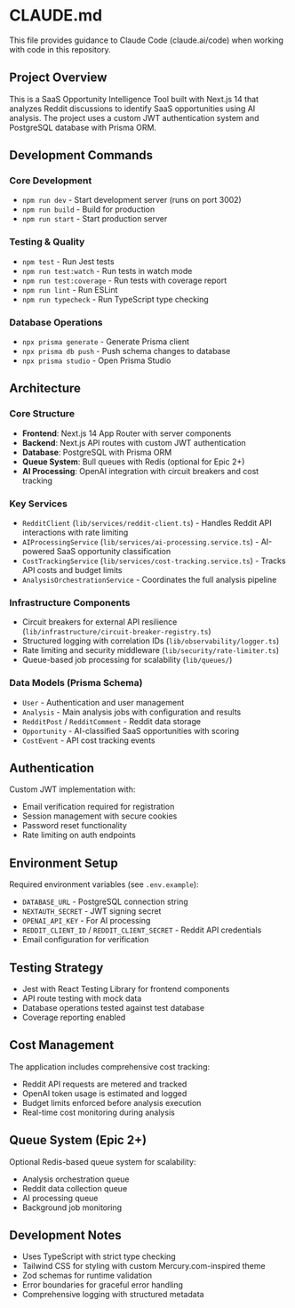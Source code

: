 # CLAUDE.md

This file provides guidance to Claude Code (claude.ai/code) when working with code in this repository.

## Project Overview
This is a SaaS Opportunity Intelligence Tool built with Next.js 14 that analyzes Reddit discussions to identify SaaS opportunities using AI analysis. The project uses a custom JWT authentication system and PostgreSQL database with Prisma ORM.

## Development Commands

### Core Development
- `npm run dev` - Start development server (runs on port 3002)
- `npm run build` - Build for production
- `npm run start` - Start production server

### Testing & Quality
- `npm test` - Run Jest tests
- `npm run test:watch` - Run tests in watch mode  
- `npm run test:coverage` - Run tests with coverage report
- `npm run lint` - Run ESLint
- `npm run typecheck` - Run TypeScript type checking

### Database Operations
- `npx prisma generate` - Generate Prisma client
- `npx prisma db push` - Push schema changes to database
- `npx prisma studio` - Open Prisma Studio

## Architecture

### Core Structure
- **Frontend**: Next.js 14 App Router with server components
- **Backend**: Next.js API routes with custom JWT authentication
- **Database**: PostgreSQL with Prisma ORM
- **Queue System**: Bull queues with Redis (optional for Epic 2+)
- **AI Processing**: OpenAI integration with circuit breakers and cost tracking

### Key Services
- `RedditClient` (`lib/services/reddit-client.ts`) - Handles Reddit API interactions with rate limiting
- `AIProcessingService` (`lib/services/ai-processing.service.ts`) - AI-powered SaaS opportunity classification
- `CostTrackingService` (`lib/services/cost-tracking.service.ts`) - Tracks API costs and budget limits
- `AnalysisOrchestrationService` - Coordinates the full analysis pipeline

### Infrastructure Components
- Circuit breakers for external API resilience (`lib/infrastructure/circuit-breaker-registry.ts`)
- Structured logging with correlation IDs (`lib/observability/logger.ts`)
- Rate limiting and security middleware (`lib/security/rate-limiter.ts`)
- Queue-based job processing for scalability (`lib/queues/`)

### Data Models (Prisma Schema)
- `User` - Authentication and user management
- `Analysis` - Main analysis jobs with configuration and results
- `RedditPost` / `RedditComment` - Reddit data storage
- `Opportunity` - AI-classified SaaS opportunities with scoring
- `CostEvent` - API cost tracking events

## Authentication
Custom JWT implementation with:
- Email verification required for registration
- Session management with secure cookies
- Password reset functionality
- Rate limiting on auth endpoints

## Environment Setup
Required environment variables (see `.env.example`):
- `DATABASE_URL` - PostgreSQL connection string
- `NEXTAUTH_SECRET` - JWT signing secret
- `OPENAI_API_KEY` - For AI processing
- `REDDIT_CLIENT_ID` / `REDDIT_CLIENT_SECRET` - Reddit API credentials
- Email configuration for verification

## Testing Strategy
- Jest with React Testing Library for frontend components
- API route testing with mock data
- Database operations tested against test database
- Coverage reporting enabled

## Cost Management
The application includes comprehensive cost tracking:
- Reddit API requests are metered and tracked
- OpenAI token usage is estimated and logged
- Budget limits enforced before analysis execution
- Real-time cost monitoring during analysis

## Queue System (Epic 2+)
Optional Redis-based queue system for scalability:
- Analysis orchestration queue
- Reddit data collection queue  
- AI processing queue
- Background job monitoring

## Development Notes
- Uses TypeScript with strict type checking
- Tailwind CSS for styling with custom Mercury.com-inspired theme
- Zod schemas for runtime validation
- Error boundaries for graceful error handling
- Comprehensive logging with structured metadata